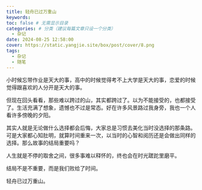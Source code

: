 ```yaml
---
title: 轻舟已过万重山
keywords:
toc: false # 无需显示目录
categories: # 分类（建议每篇文章只设一个分类）
  - 杂记
date: 2024-08-25 12:58:00
cover: https://static.yangjie.site/box/post/cover/8.png
tags:
  - 杂记
  - 随笔
---
```


小时候忘带作业是天大的事，高中的时候觉得考不上大学是天大的事，恋爱的时候觉得跟喜欢的人分开是天大的事。

但现在回头看看，那些难以跨过的山，其实都跨过了。以为不能接受的，也都接受了。生活充满了想象，遗憾也不过是常态。好在许多风景路过我身旁，我也一个人看许多傍晚的夕阳。

其实人就是无论做什么选择都会后悔，大家总是习惯去美化当时没选择的那条路。可是大家都心知肚明，就算时间重来一次，以当时的心智和阅历还是会做出同样的选择。那么故事的结局重要吗？

人生就是不停的取舍之间，很多事难以释怀的，终也会在时光蹉跎里磨平。

结局不是不重要，而是我们败给了时间。

轻舟已过万重山。
